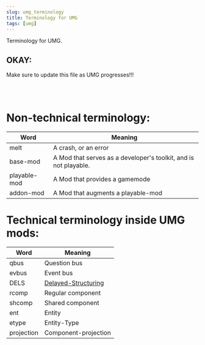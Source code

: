 ```yaml
---
slug: umg_terminology
title: Terminology for UMG
tags: [umg]
---
```


Terminology for UMG.

<!--truncate-->

## OKAY:
Make sure to update this file as UMG progresses!!!  

<br/>
<br/>


# Non-technical terminology:

| Word      | Meaning |
| ----------- | ----------- |
| melt      | A crash, or an error       |
| base-mod      | A Mod that serves as a developer's toolkit, and is not playable. |
| playable-mod      | A Mod that provides a gamemode   |
| addon-mod      | A Mod that augments a playable-mod |


# Technical terminology inside UMG mods:

| Word      | Meaning |
| ----------- | ----------- |
| qbus   | Question bus |
| evbus   | Event bus |
| DELS   | [Delayed-Structuring](../DELS)        |
| rcomp   | Regular component        |
| shcomp  | Shared component        |
| ent   | Entity        |
| etype   | Entity-Type        |
| projection   | Component-projection        |


